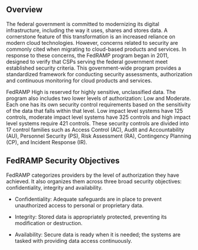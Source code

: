 ## Overview

The federal government is committed to modernizing its digital infrastructure, including the way it uses, shares and stores data. A cornerstone feature of this transformation is an increased reliance on modern cloud technologies. However, concerns related to security are commonly cited when migrating to cloud-based products and services. In response to these concerns, the FedRAMP program began in 2011, designed to verify that CSPs serving the federal government meet established security criteria. This government-wide program provides a standardized framework for conducting security assessments, authorization and continuous monitoring for cloud products and services.

FedRAMP High is reserved for highly sensitive, unclassified data. The program also includes two lower levels of authorization: Low and Moderate. Each one has its own security control requirements based on the sensitivity of the data that falls within that level. Low impact level systems have 125 controls, moderate impact level systems have 325 controls and high impact level systems require 421 controls. These security controls are divided into 17 control families such as Access Control (AC), Audit and Accountability (AU), Personnel Security (PS), Risk Assessment (RA), Contingency Planning (CP), and Incident Response (IR).

## FedRAMP Security Objectives

FedRAMP categorizes providers by the level of authorization they have achieved. It also organizes them across three broad security objectives: confidentiality, integrity and availability. 

- Confidentiality: Adequate safeguards are in place to prevent unauthorized access to personal or proprietary data. 

- Integrity: Stored data is appropriately protected, preventing its modification or destruction.

- Availability: Secure data is ready when it is needed; the systems are tasked with providing data access continuously.